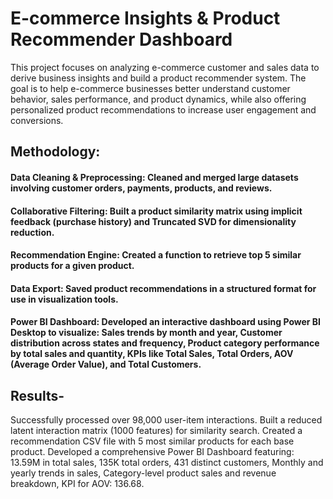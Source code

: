# E-commerce Insights & Product Recommender Dashboard
This project focuses on analyzing e-commerce customer and sales data to derive business insights and build a product recommender system. The goal is to help e-commerce businesses better understand customer behavior, sales performance, and product dynamics, while also offering personalized product recommendations to increase user engagement and conversions.

## Methodology:
#### Data Cleaning & Preprocessing: Cleaned and merged large datasets involving customer orders, payments, products, and reviews.
#### Collaborative Filtering: Built a product similarity matrix using implicit feedback (purchase history) and Truncated SVD for dimensionality reduction.
#### Recommendation Engine: Created a function to retrieve top 5 similar products for a given product.
#### Data Export: Saved product recommendations in a structured format for use in visualization tools.
#### Power BI Dashboard: Developed an interactive dashboard using Power BI Desktop to visualize: Sales trends by month and year, Customer distribution across states and frequency, Product category performance by total sales and quantity, KPIs like Total Sales, Total Orders, AOV (Average Order Value), and Total Customers.
  
## Results-
Successfully processed over 98,000 user-item interactions.
Built a reduced latent interaction matrix (1000 features) for similarity search.
Created a recommendation CSV file with 5 most similar products for each base product.
Developed a comprehensive Power BI Dashboard featuring:
  13.59M in total sales,
  135K total orders,
  431 distinct customers,
  Monthly and yearly trends in sales,
  Category-level product sales and revenue breakdown,
  KPI for AOV: 136.68.
